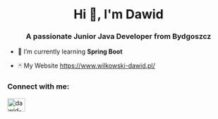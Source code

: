<h1 align="center">Hi 👋, I'm Dawid</h1>
<h3 align="center">A passionate Junior Java Developer from Bydgoszcz</h3>


- 🌱 I’m currently learning **Spring Boot**

- 🃏  My Website https://www.wilkowski-dawid.pl/

<h3 align="left">Connect with me:</h3>
<p align="left">
<a href="https://linkedin.com/in/dawid-wilkowski-337ab8210/" target="blank"><img align="center" src="https://raw.githubusercontent.com/rahuldkjain/github-profile-readme-generator/master/src/images/icons/Social/linked-in-alt.svg" alt="dawid-wilkowski-337ab8210/" height="30" width="40" /></a>
</p>
